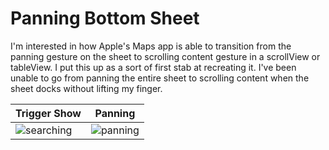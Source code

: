 #  Panning Bottom Sheet

I'm interested in how Apple's Maps app is able to transition from the panning gesture on the sheet to scrolling content gesture in a scrollView or tableView. I put this up as a sort of first stab at recreating it. I've been unable to go from panning the entire sheet to scrolling content when the sheet docks without lifting my finger. 

| Trigger Show | Panning |
|---|---|
| ![searching](https://user-images.githubusercontent.com/503961/43362297-ce156666-929b-11e8-9051-e3175498e3e5.gif) | ![panning](https://user-images.githubusercontent.com/503961/43362302-dd0c894c-929b-11e8-8b71-45b5c14ed157.gif) |

